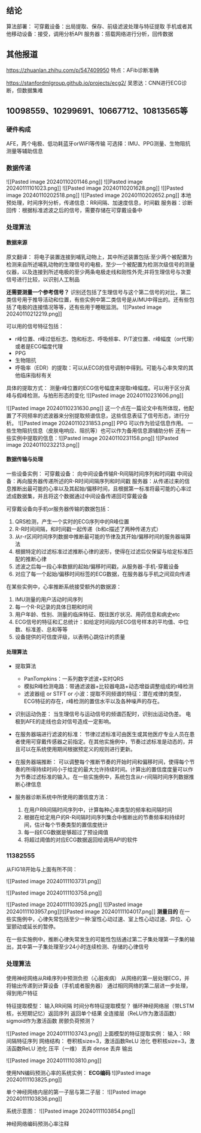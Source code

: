 ## 结论

算法部署：
可穿戴设备：出局提取、保存、前级滤波处理与特征提取
手机或者其他移动设备：接受，调用分析API
服务器：搭载网络进行分析，回传数据

## 其他报道
https://zhuanlan.zhihu.com/p/547409950
特点：AFib诊断准确

https://stanfordmlgroup.github.io/projects/ecg2/
吴恩达：CNN进行ECG诊断，但数据集难
## 10098559、10299691、10667712、10813565等

### 硬件构成
AFE，两个电极、低功耗蓝牙orWiFI等传输
可选择：IMU、PPG测量、生物阻抗测量等辅助信息
### 数据传递
![[Pasted image 20240110201146.png]]
![[Pasted image 20240111101023.png]]
![[Pasted image 20240110201628.png]]
![[Pasted image 20240110202518.png]]
![[Pasted image 20240110202652.png]]
本地预处理，时间序列分析，传递信息：RR间隔、加速度信息，时间戳
服务器：诊断
回传：根据标准滤波之后的信号，需要存储在可穿戴设备中

### 处理算法
#### 数据来源
原文翻译：
将电子装置连接到哺乳动物上，其中所述装置包括:至少两个被配置为检测来自所述哺乳动物的生理信号的电极，至少一个被配置为检测次级信号的测量仪器，以及连接到所述电极的至少两条电极走线和刚性外壳;并将生理信号与次要信号进行比较，以识别人工制品

**还需要测量一个参考信号？**
识别还包括了生理信号与这个第二信号的对比，第二类信号用于推导活动和位置，有些实例中第二类信号是从IMU中得出的。还有些包括了电极的连接情况等等，还有些用于睡眠监测。
![[Pasted image 20240110212219.png]]

可以用的信号特征包括：
+ r峰位置、r峰过低标志、饱和标志、呼吸频率、P/T波位置、r峰幅度（or代理）或者是ECG幅度代理
+ PPG
+ 生物阻抗
+ 呼吸率（EDR）的提取：可以从ECG的信号调制中得到。可能与心率失常的其他临床指标有关

具体的提取方式：
测量r峰位置的ECG信号幅度来提取r峰幅度。可以用于区分真峰与假峰检测，与拍形形态的变化
![[Pasted image 20240110231606.png]]

![[Pasted image 20240110231630.png]]
这一个点在一篇论文中有所体现，他配置了不同频率的滤波器来分别提取频谱信息，这些信息表征了信号形态，进行分析。
![[Pasted image 20240110231853.png]]
PPG 可以作为验证信息作用。
一些生物阻抗信息（皮肤电响应、阻抗等）也可以作为备用信息源辅助分析
还有一些实例中提取的信息：![[Pasted image 20240110231158.png]]
![[Pasted image 20240110232213.png]]
#### 数据传输与处理

一些设备实例：
可穿戴设备： 向中间设备传输R-R间隔时间序列和时间戳
中间设备：再向服务器传递所述的R-R时间间隔序列和时间戳
服务器：从传递过来的信息推断出最可能的心率以及其起始/偏移时间，且根据第一标准将最可能的心率过滤成数据集，并且将这个数据通过中间设备传递回可穿戴设备

可穿戴设备向手机or服务器传输的数据包括：
1. QRS检测，产生一个实时的ECG序列中的R峰位置
2. R-R时间间隔，和时间戳一起传递（b和c描述了两种传递方式）
3. 从r-r区间时间序列数据中推断最可能的节律及其开始/偏移时间的服务器端算法
4. 根据特定的过滤标准过滤推断心律的波形，使得在过滤后仅保留与给定标准匹配的推断心律
5. 滤波之后每一段心率数据的起始/偏移时间戳，从服务器-手机-穿戴设备
6. 对应了每一个起始/偏移时间标签的ECG数据，在服务器与手机之间双向传递

在某些实例中，心率推断系统接受额外的数据源：
1. IMU测量的用户活动时间序列
2. 每一个R-R记录的具体日期和时间
3. 用户年龄、性别、测量的临床特征、既往医疗状况、用药信息和病史etc
4. ECG信号的特征和汇总统计：如给定时间段内ECG信号样本的平均值、中位数、标准差、总和等等
5. 设备提供的可信度评级，以表明心跳估计的质量

#### 处理算法

+ 提取算法
	+ PanTompkins：一系列数字滤波+实时QRS
	+ 模拟R峰检测电路：带通滤波器+比较器电路+动态增益调整组成的r峰检测
	+ 滤波器组 or STFT or 小波：提取不同频谱的特征：潜在戒律的类型，ECG特征的存在，r峰检测的置信水平以及各种噪声的存在。

+ 识别运动伪差：
	当生理信号与运动信号的频谱匹配时，识别出运动伪差。
	电极到AFE的走线也会对信号造成一定影响。

+ 在服务器端进行滤波的标准：
	节律过滤标准可由医生或其他医疗专业人员在患者使用可穿戴传感器之前指定。在其他实施例中，节奏过滤标准是动态的，并且可以在系统使用期间根据预定义的规则进行更新。

+ 在服务器端推断：
	可以调整每个推断节奏的开始时间和偏移时间，使得每个节奏的所得持续时间小于给定的最大允许持续时间。计算出的置信度度量可以作为节奏过滤标准的输入。在一些实施例中，系统包含从r-r间隔时间序列数据推断心律信息

+ 服务器诊断系统中所使用的置信度方法：
	1. 在用户RR间隔时间序列中，计算每种心率类型的频率和间隔时间
	2. 根据在给定用户的R-R间隔时间序列集合中推断出的节奏频率和持续时间，估计每个节奏类型的置信度统计
	3. 每一段ECG数据是够超过了预设阈值
	4. 将超过阈值的对应ECG数据返回给调用API的软件

### 11382555
从FIG18开始与上面有所不同：

![[Pasted image 20240111103731.png]]

![[Pasted image 20240111103758.png]]




![[Pasted image 20240111103925.png]]
![[Pasted image 20240111103957.png]]![[Pasted image 20240111104017.png]]
**测量目的**
在一些实施例中，心律失常包括至少一种:室性心动过速、室上性心动过速、异位、心室颤动或延长的暂停。

在一些实施例中，推断心律失常发生的可能性包括通过第二子集处理第一子集的输出，其中第一子集处理至少24小时连续检测、存储的心律信号
### 处理算法

使用神经网络从R峰序列中预测负担（心脏疾病）
从网络的第一层处理ECG，并将输出传递到计算设备（手机或者服务器）
通过相同网络的第二层进一步处理，得到用户特征



特征提取模型：
输入RR间隔
时间分布特征提取模型？
循环神经网络层（带LSTM核，长短期记忆）返回序列
返回单个结果
全连接层（ReLU作为激活函数）
sigmoid作为激活函数
房颤负荷预测？

![[Pasted image 20240111103743.png]]
上面模型的特征提取实例：
输入：RR间隔特征序列
网络结构：
	卷积核size=3，激活函数ReLU
	 池化
	 卷积核size=3，激活函数ReLU
	 池化
	 压平（一维）
	 丢弃
	 dense
	 丢弃
	 输出

![[Pasted image 20240111103810.png]]

使用NN编码预测心率的系统实例：
**ECG编码**
![[Pasted image 20240111103825.png]]

单个神经网络内层的第一子层与第二子层：
![[Pasted image 20240111103836.png]]



系统示意图：
![[Pasted image 20240111103854.png]]


神经网络编码预测心率注释



